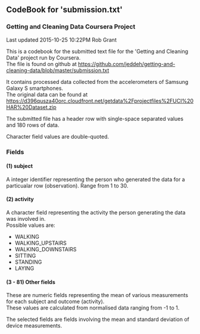 ## CodeBook for 'submission.txt'
### Getting and Cleaning Data Coursera Project  

Last updated 2015-10-25 10:22PM Rob Grant

This is a codebook for the submitted text file for the 'Getting and Cleaning Data' project run by Coursera.  
The file is found on github at <https://github.com/jeddeh/getting-and-cleaning-data/blob/master/submission.txt>

It contains processed data collected from the accelerometers of Samsung Galaxy S smartphones.   
The original data can be found at <https://d396qusza40orc.cloudfront.net/getdata%2Fprojectfiles%2FUCI%20HAR%20Dataset.zip>

The submitted file has a header row with single-space separated values and 180 rows of data.
  
Character field values are double-quoted.
  
### Fields

#### (1) subject
A integer identifier representing the person who generated the data for a particualar row (observation).
Range from 1 to 30.

#### (2) activity  
A character field representing the activity the person generating the data was involved in.  
Possible values are:  
- WALKING  
- WALKING_UPSTAIRS  
- WALKING_DOWNSTAIRS  
- SITTING  
- STANDING  
- LAYING  

#### (3 - 81) Other fields  
These are numeric fields representing the mean of various measurements for each subject and outcome (activity).  
These values are calculated from normalised data ranging from -1 to 1.

The selected fields are fields involving the mean and standard deviation of device measurements.


